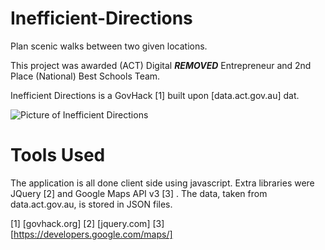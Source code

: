 Inefficient-Directions
======================

Plan scenic walks between two given locations.

This project was awarded (ACT) Digital ***REMOVED*** Entrepreneur and 2nd Place (National) Best Schools Team.

Inefficient Directions is a GovHack [1] built upon [data.act.gov.au] dat.

![Picture of Inefficient Directions](http://i1.wp.com/www.***REMOVED***.com/img/govhack.png)

Tools Used
===

The application is all done client side using javascript. Extra libraries were JQuery [2] and Google Maps API v3 [3] .
The data, taken from data.act.gov.au, is stored in JSON files.

[1] [govhack.org]
[2] [jquery.com]
[3] [https://developers.google.com/maps/]

